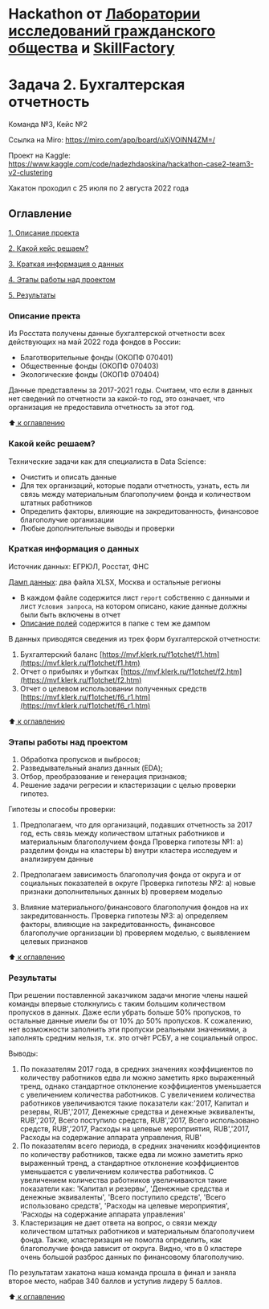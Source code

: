 # Hackathon от [Лаборатории исследований гражданского общества](https://lab.te-st.ru/about/) и [SkillFactory](https://skillfactory.ru/)
# Задача 2. Бухгалтерская отчетность

Команда №3, Кейс №2

Ссылка на Miro: https://miro.com/app/board/uXjVOlNN4ZM=/

Проект на Kaggle: https://www.kaggle.com/code/nadezhdaoskina/hackathon-case2-team3-v2-clustering 

Хакатон проходил с 25 июля по 2 августа 2022 года


 ## Оглавление
 [1. Описание проекта](https://github.com/Nadarsa/sf_data_science/tree/main/Hackathon_case_2/README.md#Описание-проекта)

 [2. Какой кейс решаем?](https://github.com/Nadarsa/sf_data_science/tree/main/Hackathon_case_2/README.md#Какой-кейс-решаем)

 [3. Краткая информация о данных](https://github.com/Nadarsa/sf_data_science/tree/main/Hackathon_case_2/README.md#Краткая-информация-о-данных)

 [4. Этапы работы над проектом](https://github.com/Nadarsa/sf_data_science/tree/main/Hackathon_case_2/README.md#Этапы-работы-над-проектом)

 [5. Результаты](https://github.com/Nadarsa/sf_data_science/tree/main/Hackathon_case_2/README.md#Результаты)


### Описание пректа 

Из Росстата получены данные бухгалтерской отчетности всех действующих на май 2022 года фондов в России:

- Благотворительные фонды (ОКОПФ 070401)
- Общественные фонды (ОКОПФ 070403)
- Экологические фонды (ОКОПФ 070404)

Данные представлены за 2017-2021 годы. Считаем, что если в данных нет сведений по отчетности за какой-то год, это означает, что организация не предоставила отчетность за этот год.

:arrow_up:[ к оглавлению](https://github.com/Nadarsa/sf_data_science/tree/main/Hackathon_case_2/README.md#Оглавление)

### Какой кейс решаем?

Технические задачи как для специалиста в Data Science:
- Очистить и описать данные
- Для тех организаций, которые подали отчетность, узнать, есть ли связь между материальным благополучием фонда и количеством штатных работников
- Определить факторы, влияющие на закредитованность, финансовое благополучие организации
- Любые дополнительные выводы и проверки

### Краткая информация о данных

Источник данных: ЕГРЮЛ, Росстат, ФНС

[Дамп данных](https://drive.google.com/drive/folders/11fe1Oye5b-usopLb612BkmTglSdAGf9Y?usp=sharing): два файла XLSX, Москва и остальные регионы

- В каждом файле содержится лист `report` собственно с данными и лист `Условия запроса`, на котором описано, какие данные должны были быть включены в отчет
- [Описание полей](https://docs.google.com/spreadsheets/d/1N7494lMeFFLgahU76W8yLL_ieqX3_K4oY3t5n7xLHds/edit#gid=0) содержится в папке с тем же дампом

В данных приводятся сведения из трех форм бухгалтерской отчетности:

1. Бухгалтерский баланс [https://mvf.klerk.ru/f1otchet/f1.htm](https://mvf.klerk.ru/f1otchet/f1.htm)
2. Отчет о прибылях и убытках [https://mvf.klerk.ru/f1otchet/f2.htm](https://mvf.klerk.ru/f1otchet/f2.htm)
3. Отчет о целевом использовании полученных средств [https://mvf.klerk.ru/f1otchet/f6_r1.htm](https://mvf.klerk.ru/f1otchet/f6_r1.htm)

:arrow_up:[ к оглавлению](https://github.com/Nadarsa/sf_data_science/tree/main/Hackathon_case_2/README.md#Оглавление)

### Этапы работы над проектом

1. Обработка пропусков и выбросов;
2. Разведывательный анализ данных (EDA);
3. Отбор, преобразование и генерация признаков;
4. Решение задачи регресии и кластеризации с целью проверки гипотез.

Гипотезы и способы проверки:
1. Предполагаем, что для организаций, подавших отчетность за 2017 год, есть связь между количеством штатных работников и материальным благополучием фонда
Проверка гипотезы №1:
a) разделим фонды на кластеры
b) внутри кластера исследуем и анализируем данные

2. Предполагаем зависимость благополучия фонда от округа и от социальных показателей в округе
Проверка гипотезы №2:
a) новые признаки дополнительных данных
b) проверяем моделью

3. Влияние материального/финансового благополучия фондов на их закредитованность.
Проверка гипотезы №3:
a) определяем факторы, влияющие на закредитованность, финансовое благополучие организации
b) проверяем моделью, с выявлением целевых признаков

:arrow_up:[ к оглавлению](https://github.com/Nadarsa/sf_data_science/tree/main/Hackathon_case_2/README.md#Оглавление)

### Результаты

При решении поставленной заказчиком задачи многие члены нашей команды впервые столкнулись с таким большим количеством пропусков в данных. Даже если убрать больше 50% пропусков, то остальные данные имели бы от 10% до 50% пропусков. К сожалению, нет возможности заполнить эти пропуски реальными значениями, а заполнять средним  нельзя, т.к. это отчёт РСБУ, а не социальный опрос.

Выводы:
1. По показателям 2017 года, в средних значениях коэффициентов по количеству работников едва ли можно заметить ярко выраженный тренд, однако стандартное отклонение коэффициентов уменьшается с увеличением количества работников.
С увеличением количества работников увеличиваются такие показатели как:'2017, Капитал и резервы, RUB','2017, Денежные средства и денежные эквиваленты, RUB','2017, Всего поступило средств, RUB','2017, Всего использовано средств, RUB','2017, Расходы на целевые мероприятия, RUB','2017, Расходы на содержание аппарата управления, RUB'
2. По показателям всего периода, в средних значениях коэффициентов по количеству работников, также едва ли можно заметить ярко  выраженный тренд, а стандартное отклонение коэффициентов уменьшается с увеличением количества работников.
С увеличением количества работников увеличиваются такие показатели как: 'Капитал и резервы', 'Денежные средства и денежные эквиваленты', 'Всего поступило средств', 'Всего использовано средств', 'Расходы на целевые мероприятия', 'Расходы на содержание аппарата управления'
3. Кластеризация не дает ответа на вопрос,  о связи между количеством штатных работников и материальным благополучием фонда. Также, кластеризация не помогла определить, как  благополучие фонда зависит от округа. Видно, что в 0 кластере очень большой разброс данных по финансовому благополучию.

По результатам хакатона наша команда прошла в финал и заняла второе место, набрав 340 баллов и уступив лидеру 5 баллов.

:arrow_up:[ к оглавлению](https://github.com/Nadarsa/sf_data_science/tree/main/Hackathon_case_2/README.md#Оглавление)